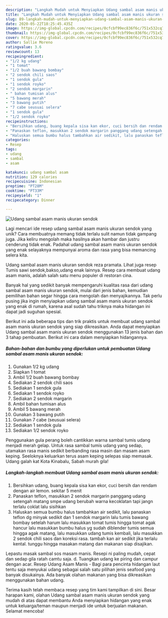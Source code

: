 ```yaml
---
description: "Langkah Mudah untuk Menyiapkan Udang sambal asam manis ukuran sendok, Bisa Manjain Lidah"
title: "Langkah Mudah untuk Menyiapkan Udang sambal asam manis ukuran sendok, Bisa Manjain Lidah"
slug: 89-langkah-mudah-untuk-menyiapkan-udang-sambal-asam-manis-ukuran-sendok-bisa-manjain-lidah
date: 2020-05-22T18:25:45.435Z
image: https://img-global.cpcdn.com/recipes/0cfcbf99ec836f6c/751x532cq70/udang-sambal-asam-manis-ukuran-sendok-foto-resep-utama.jpg
thumbnail: https://img-global.cpcdn.com/recipes/0cfcbf99ec836f6c/751x532cq70/udang-sambal-asam-manis-ukuran-sendok-foto-resep-utama.jpg
cover: https://img-global.cpcdn.com/recipes/0cfcbf99ec836f6c/751x532cq70/udang-sambal-asam-manis-ukuran-sendok-foto-resep-utama.jpg
author: Sallie Moreno
ratingvalue: 3.6
reviewcount: 13
recipeingredient:
- "1/2 kg udang"
- "1 tomat"
- "1/2 buah bawang bombay"
- "2 sendok chili saos"
- "1 sendok gula"
- "1 sendok royko"
- "2 sendok margarin"
- " bahan tumisan alus"
- "5 bawang merah"
- "3 bawang putih"
- "7 cabe seusuai selera"
- "1 sendok gula"
- "1/2 sendok royko"
recipeinstructions:
- "Bersihkan udang, buang kepala sisa kan ekor, cuci bersih dan rendam dengan air lemon. sekitar 5 menit"
- "Panaskan teflon, masukkan 2 sendok margarin panggang udang setengah matang smpe udang berubah warna kecoklatan tapi jangn terlalu coklat lalu sisihkan"
- "Haluskan semua bumbu halus tambahkan air sedikit, lalu panaskan teflon dg minyak sedikit dan 1 sendok margarin lalu tumis bawang bombay setelah harum lalu masukkan tomat tumis hingga tomat agak hancur lalu masukkan bumbu halus yg sudah diblender tumis semua hingga agak matang, lalu masukkan udang tumis kembali, lalu masukkan 2 sendok chili saos dan koreksi rasa. tambah kan air sedikit jika terlalu kental. tunggu hingga masakan matang dan makanan siap disajikan."
categories:
- Resep
tags:
- udang
- sambal
- asam

katakunci: udang sambal asam 
nutrition: 129 calories
recipecuisine: Indonesian
preptime: "PT28M"
cooktime: "PT33M"
recipeyield: "1"
recipecategory: Dinner

---
```



![Udang sambal asam manis ukuran sendok](https://img-global.cpcdn.com/recipes/0cfcbf99ec836f6c/751x532cq70/udang-sambal-asam-manis-ukuran-sendok-foto-resep-utama.jpg)

Lagi mencari ide resep udang sambal asam manis ukuran sendok yang unik? Cara membuatnya memang tidak terlalu sulit namun tidak gampang juga. Jika keliru mengolah maka hasilnya akan hambar dan justru cenderung tidak enak. Padahal udang sambal asam manis ukuran sendok yang enak selayaknya mempunyai aroma dan rasa yang bisa memancing selera kita.

Udang sambal asam manis ukuran sendok reza pramata. Lihat juga resep Tumis sawi sendok,bakso,udang enak lainnya. Resep cara membuat udang asam manis, adalah salah satu menu populer di restoran cina.

Banyak hal yang sedikit banyak mempengaruhi kualitas rasa dari udang sambal asam manis ukuran sendok, mulai dari jenis bahan, kemudian pemilihan bahan segar hingga cara mengolah dan menyajikannya. Tak perlu pusing jika ingin menyiapkan udang sambal asam manis ukuran sendok yang enak di rumah, karena asal sudah tahu triknya maka hidangan ini dapat jadi suguhan spesial.


Berikut ini ada beberapa tips dan trik praktis untuk membuat udang sambal asam manis ukuran sendok yang siap dikreasikan. Anda dapat menyiapkan Udang sambal asam manis ukuran sendok menggunakan 13 jenis bahan dan 3 tahap pembuatan. Berikut ini cara dalam menyiapkan hidangannya.

<!--inarticleads1-->

##### Bahan-bahan dan bumbu yang diperlukan untuk pembuatan Udang sambal asam manis ukuran sendok:

1. Gunakan 1/2 kg udang
1. Siapkan 1 tomat
1. Ambil 1/2 buah bawang bombay
1. Sediakan 2 sendok chili saos
1. Sediakan 1 sendok gula
1. Sediakan 1 sendok royko
1. Sediakan 2 sendok margarin
1. Ambil  bahan tumisan alus
1. Ambil 5 bawang merah
1. Gunakan 3 bawang putih
1. Gunakan 7 cabe (seusuai selera)
1. Sediakan 1 sendok gula
1. Sediakan 1/2 sendok royko


Penggunakan gula perang boleh cantikkan warna sambal tumis udang menjadi merah gelap. Untuk rasa sambal tumis udang yang sedap, utamakan rasa manis sedikit berbanding rasa masin dan masam asam keping. Seeloknya keluarkan terus asam keping selepas siap memasak. Udang galah kat Kota Kinabalu, Sabah murah gila! 

<!--inarticleads2-->

##### Langkah-langkah membuat Udang sambal asam manis ukuran sendok:

1. Bersihkan udang, buang kepala sisa kan ekor, cuci bersih dan rendam dengan air lemon. sekitar 5 menit
1. Panaskan teflon, masukkan 2 sendok margarin panggang udang setengah matang smpe udang berubah warna kecoklatan tapi jangn terlalu coklat lalu sisihkan
1. Haluskan semua bumbu halus tambahkan air sedikit, lalu panaskan teflon dg minyak sedikit dan 1 sendok margarin lalu tumis bawang bombay setelah harum lalu masukkan tomat tumis hingga tomat agak hancur lalu masukkan bumbu halus yg sudah diblender tumis semua hingga agak matang, lalu masukkan udang tumis kembali, lalu masukkan 2 sendok chili saos dan koreksi rasa. tambah kan air sedikit jika terlalu kental. tunggu hingga masakan matang dan makanan siap disajikan.


Lepastu masak sambal sos masam manis. Resepi ni paling mudah, cepat dan sedap gila ratah camtu saja. d. Tuangkan udang ke piring dan campur dengan acar. Resep Udang Asam Manis - Bagi para pencinta hidangan laut tentu saja menyukai udang sebagai salah satu pilihan jenis seafood yang banyak disukainya. Ada banyak olahan makanan yang bisa dikreasikan menggunakan bahan udang. 

Terima kasih telah membaca resep yang tim kami tampilkan di sini. Besar harapan kami, olahan Udang sambal asam manis ukuran sendok yang mudah di atas dapat membantu Anda menyiapkan hidangan yang enak untuk keluarga/teman maupun menjadi ide untuk berjualan makanan. Selamat mencoba!
